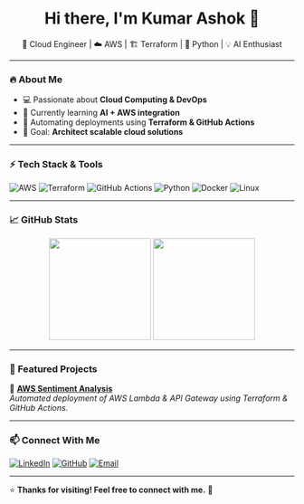 <h1 align="center">Hi there, I'm Kumar Ashok 👋</h1>
<p align="center">
  🚀 Cloud Engineer | ☁️ AWS | 🏗️ Terraform | 🐍 Python | 💡 AI Enthusiast
</p>

---

### 🔥 About Me
- 💻 Passionate about **Cloud Computing & DevOps**  
- 🌱 Currently learning **AI + AWS integration**  
- 🚀 Automating deployments using **Terraform & GitHub Actions**  
- 🎯 Goal: **Architect scalable cloud solutions**  

---

### ⚡ Tech Stack & Tools
![AWS](https://img.shields.io/badge/AWS-%23FF9900.svg?style=for-the-badge&logo=amazon-aws&logoColor=white)
![Terraform](https://img.shields.io/badge/Terraform-%235835CC.svg?style=for-the-badge&logo=terraform&logoColor=white)
![GitHub Actions](https://img.shields.io/badge/GitHub_Actions-%232671E5.svg?style=for-the-badge&logo=github-actions&logoColor=white)
![Python](https://img.shields.io/badge/Python-%233776AB.svg?style=for-the-badge&logo=python&logoColor=white)
![Docker](https://img.shields.io/badge/Docker-%232496ED.svg?style=for-the-badge&logo=docker&logoColor=white)
![Linux](https://img.shields.io/badge/Linux-%23FCC624.svg?style=for-the-badge&logo=linux&logoColor=black)

---

### 📈 GitHub Stats
<div align="center">
  <img height="180em" src="https://github-readme-stats.vercel.app/api?username=tide-ashok&show_icons=true&theme=tokyonight&count_private=true" />
  <img height="180em" src="https://github-readme-streak-stats.herokuapp.com/?user=tide-ashok&theme=tokyonight" />
</div>

---

### 🚀 Featured Projects
📌 **[AWS Sentiment Analysis](https://github.com/qa-to-cloud/aws-sentiment-analysis)**  
*Automated deployment of AWS Lambda & API Gateway using Terraform & GitHub Actions.*

---

### 📫 Connect With Me
[![LinkedIn](https://img.shields.io/badge/LinkedIn-%230077B5.svg?style=for-the-badge&logo=linkedin&logoColor=white)](https://www.linkedin.com/in/ka-sdet/)
[![GitHub](https://img.shields.io/badge/GitHub-%23121011.svg?style=for-the-badge&logo=github&logoColor=white)](https://github.com/tide-ashok/)
[![Email](https://img.shields.io/badge/Email-D14836?style=for-the-badge&logo=gmail&logoColor=white)](mailto:kum.ashok@outlook.com)

---

⭐ **Thanks for visiting! Feel free to connect with me.** 🚀  
